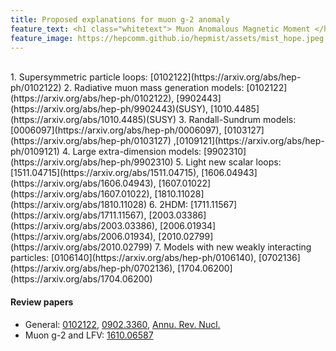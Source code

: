 ```yaml
---
title: Proposed explanations for muon g-2 anomaly
feature_text: <h1 class="whitetext"> Muon Anomalous Magnetic Moment </h1>
feature_image: https://hepcomm.github.io/hepmist/assets/mist_hope.jpeg
---
```

<br>
1. Supersymmetric particle loops: [0102122](https://arxiv.org/abs/hep-ph/0102122)
2. Radiative muon mass generation models: [0102122](https://arxiv.org/abs/hep-ph/0102122), [9902443](https://arxiv.org/abs/hep-ph/9902443)(SUSY), [1010.4485](https://arxiv.org/abs/1010.4485)(SUSY)
3. Randall-Sundrum models: [0006097](https://arxiv.org/abs/hep-ph/0006097), [0103127](https://arxiv.org/abs/hep-ph/0103127) ,[0109121](https://arxiv.org/abs/hep-ph/0109121)
4. Large extra-dimension models: [9902310](https://arxiv.org/abs/hep-ph/9902310)
5. Light new scalar loops: [1511.04715](https://arxiv.org/abs/1511.04715), [1606.04943](https://arxiv.org/abs/1606.04943), [1607.01022](https://arxiv.org/abs/1607.01022), [1810.11028](https://arxiv.org/abs/1810.11028)
6. 2HDM: [1711.11567](https://arxiv.org/abs/1711.11567), [2003.03386](https://arxiv.org/abs/2003.03386), [2006.01934](https://arxiv.org/abs/2006.01934), [2010.02799](https://arxiv.org/abs/2010.02799)
7. Models with new weakly interacting particles: [0106140](https://arxiv.org/abs/hep-ph/0106140), [0702136](https://arxiv.org/abs/hep-ph/0702136), [1704.06200](https://arxiv.org/abs/1704.06200)

#### Review papers
* General: [0102122](https://arxiv.org/abs/hep-ph/0102122), [0902.3360](https://arxiv.org/abs/0902.3360), [Annu. Rev. Nucl.](https://annualreviews.org/doi/abs/10.1146/annurev-nucl-031312-120340) 
* Muon g-2 and LFV: [1610.06587](https://arxiv.org/abs/1610.06587)




